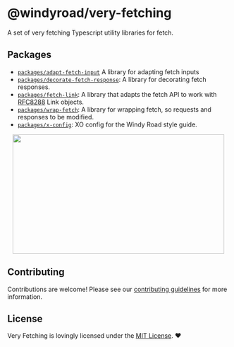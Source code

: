 # @windyroad/very-fetching

A set of very fetching Typescript utility libraries for fetch.

## Packages

- [`packages/adapt-fetch-input`](./packages/adapt-fetch-inputs/README.md) A library for adapting fetch inputs
- [`packages/decorate-fetch-response`](./packages/decorate-fetch-response/README.md): A library for decorating fetch responses.
- [`packages/fetch-link`](./packages/fetch-link/README.md): A library that adapts the fetch API to work with [RFC8288](https://datatracker.ietf.org/doc/html/rfc8288) Link objects.
- [`packages/wrap-fetch`](./packages/wrap-fetch/README.md): A library for wrapping fetch, so requests and responses to be modified.
- [`packages/x-config`](./packages/wrap-fetch/README.md): XO config for the Windy Road style guide.

<p align="center">
  <img width="480" height="270" src="https://media0.giphy.com/media/xlYKItjhiDsY/giphy.webp?cid=dda24d50bdf2tch82tmqm5a3qrgbl9e0yo4q4gf1qvc6gjvj&amp;ep=v1_gifs_gifId&amp;rid=giphy.webp&amp;ct=g">
</p>

## Contributing

Contributions are welcome! Please see our [contributing guidelines](CONTRIBUTING.md) for more information.

## License

Very Fetching is lovingly licensed under the [MIT License](LICENSE). ❤️

